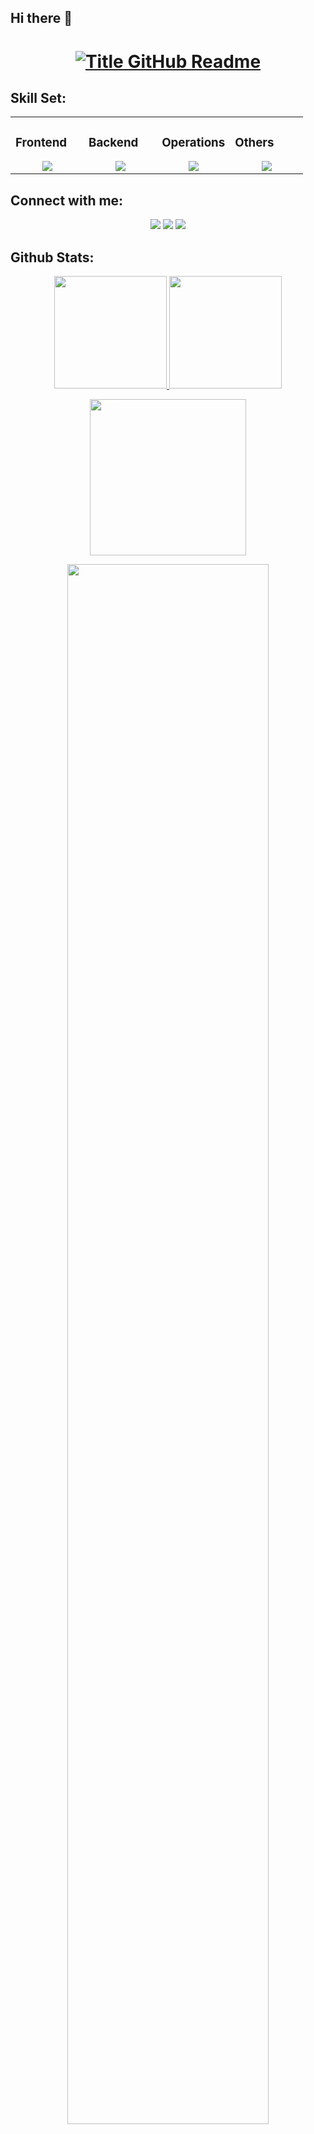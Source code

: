 ## Hi there 👋

<h1 style="text-align: center;">
  <a href="https://git.io/typing-svg" target="_blank">
    <img src="https://readme-typing-svg.herokuapp.com?font=Inter&weight=800&size=35&duration=3000&pause=500&multiline=true&width=650&height=140&lines=%24+whoami;Bharatesh+Kharvi" alt="Title GitHub Readme" />
  </a>
</h1>

## Skill Set:

<table><tr><td valign="top" width="25%">

### Frontend  
<a href="https://github.com/bharateshwq">
<div align="center">  
       <img src="https://skillicons.dev/icons?i=html,js,react,tailwind,css,threejs&perline=4" /> 
</div>
</a>
 </td><td valign="top" width="25%">
        
### Backend
<a href="https://github.com/bharateshwq">
<div align="center">
       <img src="https://skillicons.dev/icons?i=java,spring,mysql,mongodb,postgres,maven&perline=4" /> 
</div>
</a>

</td><td valign="top" width="25%">
  
### Operations
<a href="https://github.com/bharateshwq">
<div align="center">
       <img src="https://skillicons.dev/icons?i=docker,linux,ansible,terraform,kubernetes,azure,jenkins,bash,git,gitlab&perline=4" /> 
  </td><td valign="top" width="25%">
  
### Others
<a href="https://github.com/bharateshwq">
<div align="center">
       <img src="https://skillicons.dev/icons?i=ps,pr,blender,arduino&perline=4" /> 
</div>
</a>
</td>
</tr></table>


## Connect with me:
<div align="center">
    <a href="[https://www.linkedin.com/in/bharatesh-k/](https://www.linkedin.com/in/bharatesh-k-41b93820a?utm_source=share&utm_campaign=share_via&utm_content=profile&utm_medium=android_app)" target="_blank"><img src="https://img.shields.io/badge/-Bharatesh%20K-0077B5?style=flat&logo=Linkedin&logoColor=white"/></a>
    <a target="_blank" href="mailto:kbharatesh0@gmail.com"><img src="https://img.shields.io/badge/-kbharatesh0@gmail.com-D14836?style=flat&logo=Gmail&logoColor=white"/></a>
    <a href="https://leetcode.com/u/bharateshwq/" target="_blank"><img src="https://img.shields.io/badge/-Bharatesh%20K-FFA116?style=flat&logo=LeetCode&logoColor=white"/></a>

</div>

 ## Github Stats:
<p align="center">
    <a href="https://github.com/bharateshwq">
        <img height="180em" src="https://github-readme-stats-git-masterrstaa-rickstaa.vercel.app/api?username=bharateshwq&show_icons=true&theme=onedark&include_all_commits=true&count_private=true&hide_border=true"/>
        <img height="180em" src="https://github-readme-stats-eight-theta.vercel.app/api/top-langs/?username=bharateshwq&langs_count=12&layout=compact&langs_count=8&theme=onedark&include_all_commits=true&count_private=true&hide_border=true" />
    </a>
</p>
<!-- Activity Graph -->
<p align="center">
  <a href="https://github.com/bharateshwq">
    <img height=250 src="https://github-readme-activity-graph.vercel.app/graph?username=bharateshwq&bg_color=282c34&color=FDFD96&line=FDFD96&point=FFFFFF&area_color=79FE96&border_radius=24.5&title_color=FDFD96&border_radius=20px"/>
  </a> 
</p>


 <p align="center">
   <a href="https://github.com/bharateshwq"> 
     <img width="80%" src="https://github-readme-streak-stats.herokuapp.com/?user=bharateshwq&show_icons=true&locale=en&layout=demo&theme=Onedark&hide_border=true" /> 
   </a>  
 </p>

<br>

<div id="header" align="center">
  
  <p align="center"> <a href="https://github.com/ryo-ma/github-profile-trophy"><img src="https://github-profile-trophy.vercel.app/?username=bharateshwq" alt="bharateshwq" /></a> </p>
  

<h2  align="center">💻 Check Out My Repos ⬇️ </h2>
<!--
**bharateshwq/bharateshwq** is a ✨ _special_ ✨ repository because its `README.md` (this file) appears on your GitHub profile.

Here are some ideas to get you started:

- 🔭 I’m currently working on ...
- 🌱 I’m currently learning ...
- 👯 I’m looking to collaborate on ...
- 🤔 I’m looking for help with ...
- 💬 Ask me about ...
- 📫 How to reach me: ...
- 😄 Pronouns: ...
- ⚡ Fun fact: ...
-->

